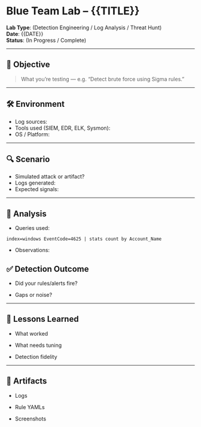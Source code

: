 # Blue Team Lab – {{TITLE}}

**Lab Type**: (Detection Engineering / Log Analysis / Threat Hunt)  
**Date**: {{DATE}}  
**Status**: (In Progress / Complete)

---

## 🧭 Objective

> What you’re testing — e.g. “Detect brute force using Sigma rules.”

---

## 🛠 Environment

- Log sources:
- Tools used (SIEM, EDR, ELK, Sysmon):
- OS / Platform:

---

## 🔍 Scenario

- Simulated attack or artifact?
- Logs generated:
- Expected signals:

---

## 🧪 Analysis

- Queries used:
```splunk
index=windows EventCode=4625 | stats count by Account_Name
```

- Observations:

## ✅ Detection Outcome

- Did your rules/alerts fire?
    
- Gaps or noise?
    

---

## 🧠 Lessons Learned

- What worked
    
- What needs tuning
    
- Detection fidelity
    

---

## 📎 Artifacts

- Logs
    
- Rule YAMLs
    
- Screenshots
    

